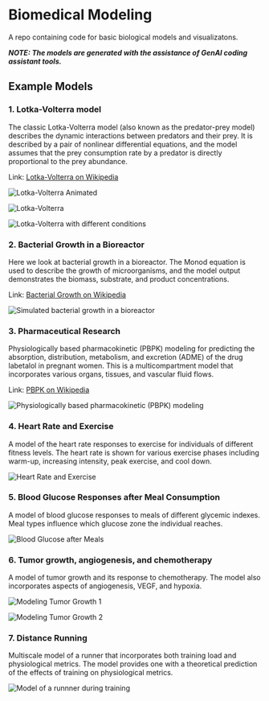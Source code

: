 # Biomedical Modeling

A repo containing code for basic biological models and visualizatons.

***NOTE: The models are generated with the assistance of GenAI coding assistant tools.***

## Example Models

### 1. Lotka-Volterra model

The classic Lotka-Volterra model (also known as the predator-prey model) describes the dynamic interactions between predators and their prey. It is described by a pair of nonlinear differential equations, and the model assumes that the prey consumption rate by a predator is directly proportional to the prey abundance.

Link: [Lotka-Volterra on Wikipedia](https://en.wikipedia.org/wiki/Lotka-Volterra_equations)

![Lotka-Volterra Animated](model_1_lotka_volterra/lotka_volterra.gif)

![Lotka-Volterra](model_1_lotka_volterra/lotka_volterra_1.png)

![Lotka-Volterra with different conditions](model_1_lotka_volterra/lotka_volterra_2.png)

### 2. Bacterial Growth in a Bioreactor

Here we look at bacterial growth in a bioreactor. The Monod equation is used to describe the growth of microorganisms, and the model output demonstrates the biomass, substrate, and product concentrations.

Link: [Bacterial Growth on Wikipedia](https://en.wikipedia.org/wiki/Monod_equation)

![Simulated bacterial growth in a bioreactor](model_2_bacterial_growth/bacterial_growth_3.png)

### 3. Pharmaceutical Research

Physiologically based pharmacokinetic (PBPK) modeling for predicting the absorption, distribution, metabolism, and excretion (ADME) of the drug labetalol in pregnant women. This is a multicompartment model that incorporates various organs, tissues, and vascular fluid flows.

Link: [PBPK on Wikipedia](https://en.wikipedia.org/wiki/Physiologically_based_pharmacokinetic_modelling)

![Physiologically based pharmacokinetic (PBPK) modeling](model_3_pharmacokinetics/pbpk_3.png)

### 4. Heart Rate and Exercise

A model of the heart rate responses to exercise for individuals of different fitness levels. The heart rate is shown for various exercise phases including warm-up, increasing intensity, peak exercise, and cool down.

![Heart Rate and Exercise](model_4_exercise_heart_rate/modeling_heart_rate_1.png)

### 5. Blood Glucose Responses after Meal Consumption

A model of blood glucose responses to meals of different glycemic indexes. Meal types influence which glucose zone the individual reaches.

![Blood Glucose after Meals](model_5_blood_glucose/modeling_blood_glucose.png)

### 6. Tumor growth, angiogenesis, and chemotherapy

A model of tumor growth and its response to chemotherapy. The model also incorporates aspects of angiogenesis, VEGF, and hypoxia.

![Modeling Tumor Growth 1](model_6_tumor_growth_angio/modeling_tumor_growth_angio_2.png)

![Modeling Tumor Growth 2](model_6_tumor_growth_angio/modeling_tumor_growth_chemo_1.png)

### 7. Distance Running

Multiscale model of a runner that incorporates both training load and physiological metrics. The model provides one with a theoretical prediction of the effects of training on physiological metrics.

![Model of a runnner during training](model_7_multiscale_runner/runner_multiscale_model.png)